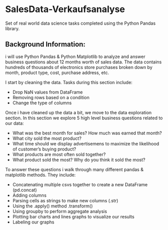 # SalesData-Verkaufsanalyse

Set of real world data science tasks completed using the Python Pandas library.

## Background Information:

i will use Python Pandas & Python Matplotlib to analyze and answer business questions about 12 months worth of sales data. The data contains hundreds of thousands of electronics store purchases broken down by month, product type, cost, purchase address, etc. 

I start by cleaning the data. Tasks during this section include:
- Drop NaN values from DataFrame
- Removing rows based on a condition
- Change the type of columns

Once i have cleaned up the data a bit, we move to the data exploration section. In this section we explore 5 high level business questions related to our data:
- What was the best month for sales? How much was earned that month?
- What city sold the most product?
- What time should we display advertisemens to maximize the likelihood of customer’s buying product?
- What products are most often sold together?
- What product sold the most? Why do you think it sold the most?

To answer these questions i walk through many different pandas & matplotlib methods. They include:
- Concatenating multiple csvs together to create a new DataFrame (pd.concat)
- Adding columns
- Parsing cells as strings to make new columns (.str)
- Using the .apply() method .transform()
- Using groupby to perform aggregate analysis
- Plotting bar charts and lines graphs to visualize our results
- Labeling our graphs
